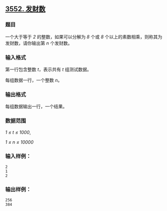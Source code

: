 ## [3552. 发财数](https://www.acwing.com/problem/content/3555/)

### 题目

一个大于等于 *2* 的整数，如果可以分解为 *8* 个或 *8* 个以上的素数相乘，则称其为发财数，请你输出第 *n* 个发财数。

### 输入格式

第一行包含整数 *t*，表示共有 *t* 组测试数据。

每组数据一行，一个整数 *n*。

### 输出格式

每组数据输出一行，一个结果。

### 数据范围

*1 ≤ t ≤ 1000*,

*1 ≤ n ≤ 10000*

### 输入样例：

```
2
1
2
```

### 输出样例：

```
256
384
```

